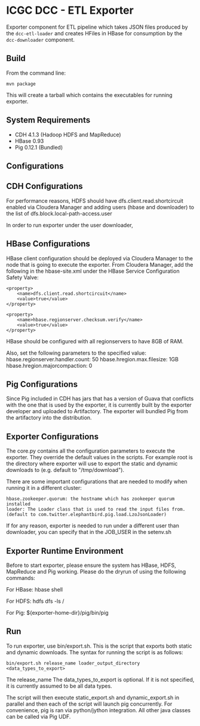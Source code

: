 ICGC DCC - ETL Exporter
===

Exporter component for ETL pipeline which takes JSON files produced by the `dcc-etl-loader` and creates HFiles in HBase for consumption by the `dcc-downloader` component.

Build
---

From the command line:

	mvn package

This will create a tarball which contains the executables for running exporter.

System Requirements
---
- CDH 4.1.3 (Hadoop HDFS and MapReduce)
- HBase 0.93
- Pig 0.12.1 (Bundled)

Configurations
---

CDH Configurations
----
For performance reasons, HDFS should have dfs.client.read.shortcircuit enabled via Cloudera Manager and adding users (hbase and downloader) to the list of dfs.block.local-path-access.user

In order to run exporter under the user downloader, 

HBase Configurations
----

HBase client configuration should be deployed via Cloudera Manager to the node that is going to execute the exporter. 
From Cloudera Manager, add the following in the hbase-site.xml under the HBase Service Configuration Safety Valve:

	<property>
		<name>dfs.client.read.shortcircuit</name>
		<value>true</value>
	</property>
	
	<property>
		<name>hbase.regionserver.checksum.verify</name>
		<value>true</value>
	</property>

HBase should be configured with all regionservers to have 8GB of RAM.

Also, set the following parameters to the specified value:
	hbase.regionserver.handler.count: 50
	hbase.hregion.max.filesize: 1GB
	hbase.hregion.majorcompaction: 0

Pig Configurations
----
Since Pig included in CDH has jars that has a version of Guava that conflicts with the one that is used by the exporter, it is currently built by the exporter developer and uploaded to Artifactory. The exporter will bundled Pig from the artifactory into the distribution. 

Exporter Configurations
----
The core.py contains all the configuration parameters to execute the exporter. They override the default values in the scripts. For example root is the directory where exporter will use to export the static and dynamic downloads to (e.g. default to "/tmp/download"). 

There are some important configurations that are needed to modify when running it in a different cluster:

	hbase.zookeeper.quorum: the hostname which has zookeeper quorum installed
	loader: The Loader class that is used to read the input files from. (default to com.twitter.elephantbird.pig.load.LzoJsonLoader)

If for any reason, exporter is needed to run under a different user than downloader, you can specify that in the JOB_USER in the setenv.sh

Exporter Runtime Environment
--- 
Before to start exporter, please ensure the system has HBase, HDFS, MapReduce and Pig working. Please do the dryrun of using the following commands:

For HBase: 
	hbase shell

For HDFS:
	hdfs dfs -ls /

For Pig:
	${exporter-home-dir}/pig/bin/pig

Run
---
To run exporter, use bin/export.sh. This is the script that exports both static and dynamic downloads. The syntax for running the script is as follows:

	bin/export.sh release_name loader_output_directory <data_types_to_export>

The release_name 
The data_types_to_export is optional. If it is not specified, it is currently assumed to be all data types.

The script will then execute static_export.sh and dynamic_export.sh in parallel and then each of the script will launch pig concurrently. For convenience, pig is ran via python/jython integration. All other java classes can be called via Pig UDF. 
